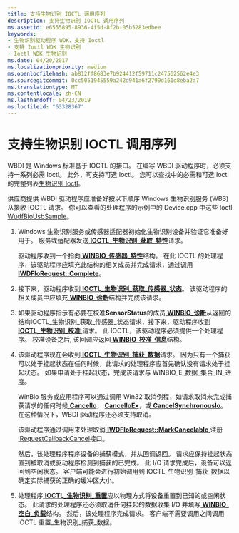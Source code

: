 ```yaml
---
title: 支持生物识别 IOCTL 调用序列
description: 支持生物识别 IOCTL 调用序列
ms.assetid: e6555895-8936-4f5d-8f2b-05b5283edbee
keywords:
- 生物识别驱动程序 WDK，支持 Ioctl
- 支持 Ioctl WDK 生物识别
- Ioctl WDK 生物识别
ms.date: 04/20/2017
ms.localizationpriority: medium
ms.openlocfilehash: ab812ff8683e7b924412f59711c247562562e4e3
ms.sourcegitcommit: 0cc5051945559a242d941a6f2799d161d8eba2a7
ms.translationtype: MT
ms.contentlocale: zh-CN
ms.lasthandoff: 04/23/2019
ms.locfileid: "63328367"
---
```

# <a name="supporting-biometric-ioctl-calling-sequence"></a>支持生物识别 IOCTL 调用序列


WBDI 是 Windows 标准基于 IOCTL 的接口。 在编写 WBDI 驱动程序时，必须支持一系列必需 Ioctl。 此外，可支持可选 Ioctl。 您可以查找中的必需和可选 Ioctl 的完整列表[生物识别 Ioctl](https://msdn.microsoft.com/library/windows/hardware/ff536414)。

供应商提供 WBDI 驱动程序应准备好按以下顺序 Windows 生物识别服务 (WBS) 从接收 IOCTL 请求。 你可以查看的处理程序的示例中的 Device.cpp 中这些 Ioctl [WudfBioUsbSample](https://github.com/Microsoft/Windows-driver-samples/tree/master/biometrics/driver)。

1.  Windows 生物识别服务或传感器适配器初始化生物识别设备并验证它准备好用于。 服务或适配器发送[ **IOCTL\_生物识别\_获取\_特性**](https://msdn.microsoft.com/library/windows/hardware/ff536431)请求。

    驱动程序收到一个指向[ **WINBIO\_传感器\_特性**](https://msdn.microsoft.com/library/windows/hardware/ff536475)结构。 在此 IOCTL 的处理程序，该驱动程序应填充此结构的相关成员并完成请求，通过调用[ **IWDFIoRequest::Complete**](https://msdn.microsoft.com/library/windows/hardware/ff559070)。

2.  接下来，驱动程序收到[ **IOCTL\_生物识别\_获取\_传感器\_状态**](https://msdn.microsoft.com/library/windows/hardware/ff536436)。 该驱动程序的相关成员中应填充[ **WINBIO\_诊断**](https://msdn.microsoft.com/library/windows/hardware/ff536470)结构并完成该请求。

3.  如果驱动程序指示有必要在校准**SensorStatus**的成员[ **WINBIO\_诊断**](https://msdn.microsoft.com/library/windows/hardware/ff536470)从返回的结构IOCTL\_生物识别\_获取\_传感器\_状态请求，接下来，驱动程序收到[ **IOCTL\_生物识别\_校准** ](https://msdn.microsoft.com/library/windows/hardware/ff536427)请求。 此 IOCTL，该驱动程序必须提供一个处理程序。 校准设备之后, 该回调应返回[ **WINBIO\_校准\_信息**](https://msdn.microsoft.com/library/windows/hardware/ff536465)结构。

4.  该驱动程序现在会收到[ **IOCTL\_生物识别\_捕获\_数据**](https://msdn.microsoft.com/library/windows/hardware/ff536429)请求。 因为只有一个捕获可以处于挂起状态在任何时候，此请求的处理程序应首先确认没有请求处于挂起状态。 如果申请处于挂起状态，完成该请求与 WINBIO\_E\_数据\_集合\_IN\_进度。

    WinBio 服务或应用程序可以通过调用 Win32 取消例程，如请求取消未完成捕获请求的任何时候[ **CancelIo**](https://msdn.microsoft.com/library/windows/desktop/aa363791)， [ **CancelIoEx**](https://msdn.microsoft.com/library/windows/desktop/aa363792)，或[ **CancelSynchronousIo**](https://msdn.microsoft.com/library/windows/desktop/aa363794)。 在这种情况下，WBDI 驱动程序还必须支持取消。

    该驱动程序通过调用来处理取消[ **IWDFIoRequest::MarkCancelable** ](https://msdn.microsoft.com/library/windows/hardware/ff559146)注册[IRequestCallbackCancel](https://msdn.microsoft.com/library/windows/hardware/ff556901)接口。

    然后，该处理程序程序设备的捕获模式，并从回调返回。 请求应保持挂起状态直到被取消或驱动程序检测到捕获的已完成。 此 I/O 请求完成后，设备可以返回到空闲状态。 客户端可能会进行初始调用到 IOCTL\_生物识别\_捕获\_数据以确定实际捕获的正确的缓冲区大小。

5.  处理程序[ **IOCTL\_生物识别\_重置**](https://msdn.microsoft.com/library/windows/hardware/ff536439)应以物理方式将设备重置到已知的或空闲状态。 此请求的处理程序还必须取消任何挂起的数据收集 I/O 并填写[ **WINBIO\_空白\_负载**](https://msdn.microsoft.com/library/windows/hardware/ff536464)结构。 然后，该处理程序完成请求。 客户端不需要调用之间调用 IOCTL 重置\_生物识别\_捕获\_数据。

 

 





